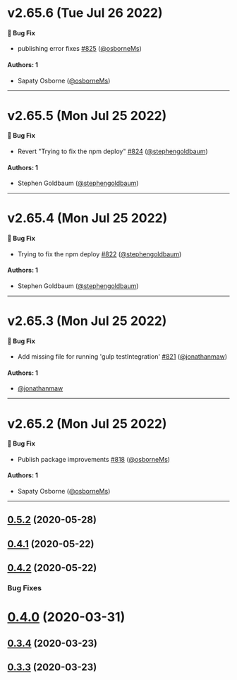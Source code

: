 # v2.65.6 (Tue Jul 26 2022)

#### 🐛 Bug Fix

- publishing error fixes [#825](https://github.com/finos/morphir-elm/pull/825) ([@osborneMs](https://github.com/osborneMs))

#### Authors: 1

- Sapaty Osborne ([@osborneMs](https://github.com/osborneMs))

---

# v2.65.5 (Mon Jul 25 2022)

#### 🐛 Bug Fix

- Revert "Trying to fix the npm deploy" [#824](https://github.com/finos/morphir-elm/pull/824) ([@stephengoldbaum](https://github.com/stephengoldbaum))

#### Authors: 1

- Stephen Goldbaum ([@stephengoldbaum](https://github.com/stephengoldbaum))

---

# v2.65.4 (Mon Jul 25 2022)

#### 🐛 Bug Fix

- Trying to fix the npm deploy [#822](https://github.com/finos/morphir-elm/pull/822) ([@stephengoldbaum](https://github.com/stephengoldbaum))

#### Authors: 1

- Stephen Goldbaum ([@stephengoldbaum](https://github.com/stephengoldbaum))

---

# v2.65.3 (Mon Jul 25 2022)

#### 🐛 Bug Fix

- Add missing file for running 'gulp testIntegration' [#821](https://github.com/finos/morphir-elm/pull/821) ([@jonathanmaw](https://github.com/jonathanmaw))

#### Authors: 1

- [@jonathanmaw](https://github.com/jonathanmaw)

---

# v2.65.2 (Mon Jul 25 2022)

#### 🐛 Bug Fix

- Publish package improvements [#818](https://github.com/finos/morphir-elm/pull/818) ([@osborneMs](https://github.com/osborneMs))

#### Authors: 1

- Sapaty Osborne ([@osborneMs](https://github.com/osborneMs))

---

## [0.5.2](https://github.com/Morgan-Stanley/morphir-elm/compare/v0.4.1...v0.5.2) (2020-05-28)



## [0.4.1](https://github.com/Morgan-Stanley/morphir-elm/compare/v0.4.0...v0.4.1) (2020-05-22)



## [0.4.2](https://github.com/Morgan-Stanley/morphir-elm/compare/f1b6e85c1b51826d35ab6f0c981198f1788893cb...v0.4.2) (2020-05-22)


### Bug Fixes

# [0.4.0](https://github.com/Morgan-Stanley/morphir-elm/compare/v0.3.4...v0.4.0) (2020-03-31)



## [0.3.4](https://github.com/Morgan-Stanley/morphir-elm/compare/v0.3.3...v0.3.4) (2020-03-23)



## [0.3.3](https://github.com/Morgan-Stanley/morphir-elm/compare/v0.3.2...v0.3.3) (2020-03-23)



